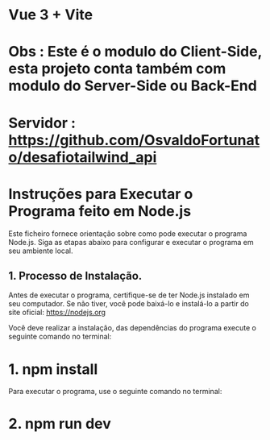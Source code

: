 # Vue 3 + Vite

# Obs : Este é o modulo do Client-Side, esta projeto conta também com modulo do Server-Side ou Back-End 
# Servidor : https://github.com/OsvaldoFortunato/desafiotailwind_api

# Instruções para Executar o Programa feito em Node.js

Este ficheiro fornece orientação sobre como pode executar o programa Node.js. Siga as etapas abaixo para configurar e executar o programa em seu ambiente local.

## 1. Processo de Instalação.

Antes de executar o programa, certifique-se de ter Node.js instalado em seu computador. Se não tiver, você pode baixá-lo e instalá-lo a partir do site oficial: https://nodejs.org

Você deve realizar a instalação, das dependências do programa execute o seguinte comando no terminal:
# 1. npm install

Para executar o programa, use o seguinte comando no terminal:
# 2. npm run dev